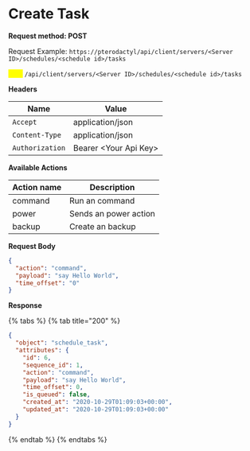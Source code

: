 # Create Task

**Request method: POST**

Request Example: `https://pterodactyl/api/client/servers/<Server ID>/schedules/<schedule id>/tasks`

<mark style="color:yellow;">`POST`</mark> `/api/client/servers/<Server ID>/schedules/<schedule id>/tasks`

**Headers**

| Name            | Value                  |
| --------------- | ---------------------- |
| `Accept`        | application/json       |
| `Content-Type`  | application/json       |
| `Authorization` | Bearer \<Your Api Key> |

**Available Actions**

| Action name | Description           |
| ----------- | --------------------- |
| command     | Run an command        |
| power       | Sends an power action |
| backup      | Create an backup      |

**Request Body**

```json
{
  "action": "command",
  "payload": "say Hello World",
  "time_offset": "0"
}
```

**Response**

{% tabs %}
{% tab title="200" %}
```json
{
  "object": "schedule_task",
  "attributes": {
    "id": 6,
    "sequence_id": 1,
    "action": "command",
    "payload": "say Hello World",
    "time_offset": 0,
    "is_queued": false,
    "created_at": "2020-10-29T01:09:03+00:00",
    "updated_at": "2020-10-29T01:09:03+00:00"
  }
}
```
{% endtab %}
{% endtabs %}
